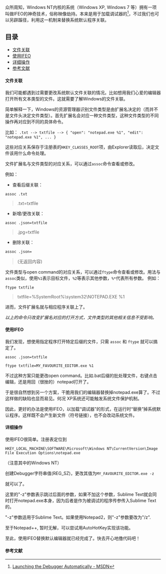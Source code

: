 众所周知，Windows NT内核的系统（Windows XP, Windows 7 等）拥有一项叫做IFEO的神奇技术，俗称映像劫持。本来是用于加载调试器的[^1]，不过我们也可以另辟蹊径，利用这一机制来替换系统默认程序关联。

## 目录
<!-- MarkdownTOC -->

- [文件关联](#文件关联)
- [使用IFEO](#使用ifeo)
- [详细操作](#详细操作)
- [参考文献](#参考文献)

<!-- /MarkdownTOC -->

<a name="文件关联"></a>
#### 文件关联

我们可能都遇到过需要更改系统默认文件关联的情况。比如想用我们心爱的编辑器打开所有文本类型的文件。这就需要了解Windows的文件关联。

简单解释一下，Windows的资源管理器识别文件类型是由扩展名决定的（而并不是文件头决定文件类型）。首先扩展名会对应一种文件类型，这种文件类型的不同操作再对应到不同的具体命令。

比如： `.txt --> txtfile --> { "open": "notepad.exe %1", "edit": "notepad.exe %1", ... }`

这些对应关系保存于注册表的`HKEY_CLASSES_ROOT`项，由Explorer读取后，决定文件该用什么命令处理。

文件扩展名与文件类型的对应关系，可以通过`assoc`命令查看或修改。

例如：

- 查看后缀关联：

 `assoc .txt`
> .txt=txtfile

- 新增/更改关联：

 `assoc .json=txtfile`
> .jpg=txtfile

- 删除关联：

 `assoc .json=`
> (无返回内容)

文件类型与open command的对应关系，可以通过`ftype`命令查看或修改。用法与`assoc`类似，使用`%1`表示目标文件，`%2`等表示其他参数，`%*`代表所有参数。
例如：

`ftype txtfile`
> txtfile=%SystemRoot%\system32\NOTEPAD.EXE %1

进而，文件扩展名就与相应程序关联上了。

*以上的命令只改变扩展名对应的打开方式，文件类型的其他相关信息不受影响。*

<a name="使用ifeo"></a>
#### 使用IFEO

我们发现，想使用指定程序打开特定后缀的文件，只需 `assoc` 和 `ftype` 就可以搞定了。

`assoc .json=txtfile`

`ftype txtfile=MY_FAVOURITE_EDITOR.exe %1`

不过这种方案只能更改open command。比如.bat后缀的批处理文件，右键点击编辑，还是用回（很挫的）notepad打开了。

于是很自然想到另一个方案，干脆用我们的编辑器替换掉notepad.exe算了。不过这样做的缺陷也显而易见。何况 XP系统还可能触发系统文件保护机制。

因此，更好的办法是使用IFEO，以加载“调试器”的形式，在运行时“替换”掉系统默认程序。这样既不会产生新文件（符号链接），也不会改动系统文件。

<a name="详细操作"></a>
#### 详细操作

使用IFEO很简单。注册表定位到

`HKEY_LOCAL_MACHINE\SOFTWARE\Microsoft\Windows NT\CurrentVersion\Image File Execution Options\notepad.exe`

（注意其中的Windows NT）

创建Debugger字符串值(REG_SZ)，更改其值为`MY_FAVOURITE_EDITOR.exe -z`

就可以了。

这里的"-z"参数表示跳过后面的参数，如果不加这个参数，Sublime Text就会同时打开notepad.exe本身，因为后者是作为被调试的程序传参传入Sublime Text的。

"-z"参数适用于Sublime Text。如果使用Notepad2，则"-z"参数要改为"/z". 

至于Notepad++, 暂时无解，可以尝试用AutoHotKey实现该功能。

至此，使用IFEO替换默认编辑器就已经完成了。快去开心地撸代码吧！

<a name="参考文献"></a>
#### 参考文献
[^1]: [Launching the Debugger Automatically - MSDN](https://msdn.microsoft.com/en-us/library/a329t4ed%28VS.71%29.aspx)

